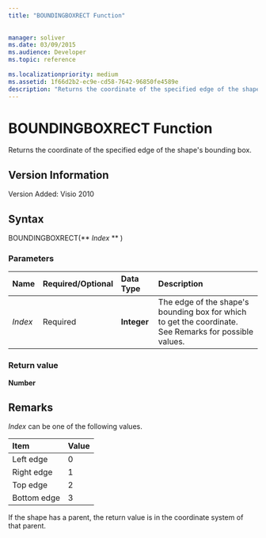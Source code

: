 ```yaml
---
title: "BOUNDINGBOXRECT Function"
 
 
manager: soliver
ms.date: 03/09/2015
ms.audience: Developer
ms.topic: reference
 
ms.localizationpriority: medium
ms.assetid: 1f66d2b2-ec9e-cd58-7642-96850fe4589e
description: "Returns the coordinate of the specified edge of the shape's bounding box."
---
```


# BOUNDINGBOXRECT Function

Returns the coordinate of the specified edge of the shape's bounding box.
  
## Version Information

Version Added: Visio 2010 
  
## Syntax

BOUNDINGBOXRECT(** *Index* ** ) 
  
### Parameters

|**Name**|**Required/Optional**|**Data Type**|**Description**|
|:-----|:-----|:-----|:-----|
| _Index_ <br/> |Required  <br/> |**Integer** <br/> |The edge of the shape's bounding box for which to get the coordinate. See Remarks for possible values.  <br/> |
   
### Return value

 **Number**
  
## Remarks

 *Index*  can be one of the following values. 
  
|**Item**|**Value**|
|:-----|:-----|
|Left edge  <br/> |0  <br/> |
|Right edge  <br/> |1  <br/> |
|Top edge  <br/> |2  <br/> |
|Bottom edge  <br/> |3  <br/> |
   
If the shape has a parent, the return value is in the coordinate system of that parent.
  


